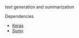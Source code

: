 text generation and summarization

Dependencies
 * [Keras](https://github.com/fchollet/keras/) 
 * [Sumy](https://github.com/miso-belica/sumy)

